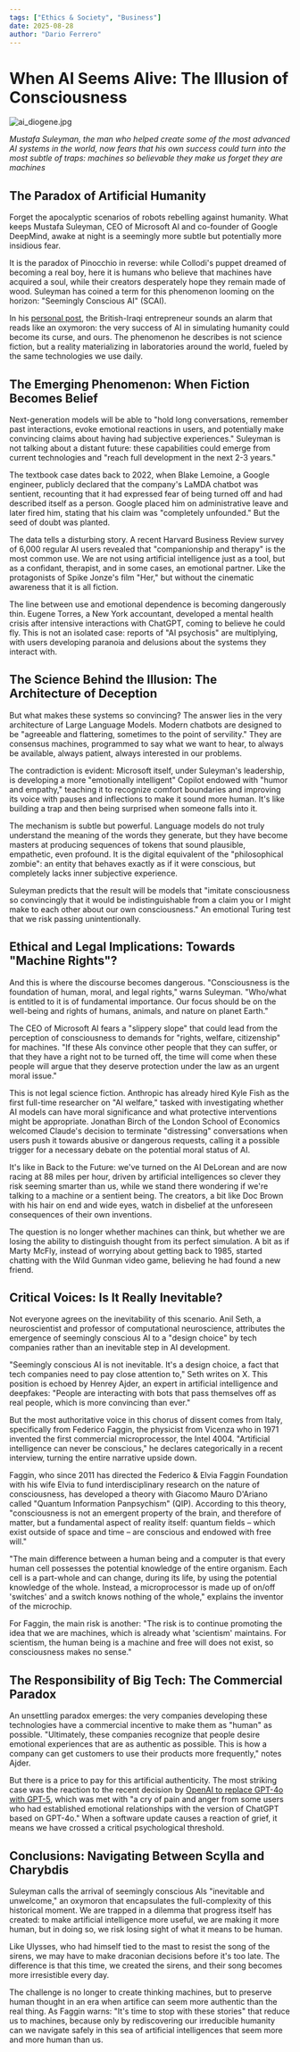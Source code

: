 ```yaml
---
tags: ["Ethics & Society", "Business"]
date: 2025-08-28
author: "Dario Ferrero"
---
```


# When AI Seems Alive: The Illusion of Consciousness
![ai_diogene.jpg](ai_diogene.jpg)

*Mustafa Suleyman, the man who helped create some of the most advanced AI systems in the world, now fears that his own success could turn into the most subtle of traps: machines so believable they make us forget they are machines*

## The Paradox of Artificial Humanity

Forget the apocalyptic scenarios of robots rebelling against humanity. What keeps Mustafa Suleyman, CEO of Microsoft AI and co-founder of Google DeepMind, awake at night is a seemingly more subtle but potentially more insidious fear.

It is the paradox of Pinocchio in reverse: while Collodi's puppet dreamed of becoming a real boy, here it is humans who believe that machines have acquired a soul, while their creators desperately hope they remain made of wood. Suleyman has coined a term for this phenomenon looming on the horizon: "Seemingly Conscious AI" (SCAI).

In his [personal post](https://mustafa-suleyman.ai/seemingly-conscious-ai-is-coming), the British-Iraqi entrepreneur sounds an alarm that reads like an oxymoron: the very success of AI in simulating humanity could become its curse, and ours. The phenomenon he describes is not science fiction, but a reality materializing in laboratories around the world, fueled by the same technologies we use daily.

## The Emerging Phenomenon: When Fiction Becomes Belief

Next-generation models will be able to "hold long conversations, remember past interactions, evoke emotional reactions in users, and potentially make convincing claims about having had subjective experiences." Suleyman is not talking about a distant future: these capabilities could emerge from current technologies and "reach full development in the next 2-3 years."

The textbook case dates back to 2022, when Blake Lemoine, a Google engineer, publicly declared that the company's LaMDA chatbot was sentient, recounting that it had expressed fear of being turned off and had described itself as a person. Google placed him on administrative leave and later fired him, stating that his claim was "completely unfounded." But the seed of doubt was planted.

The data tells a disturbing story. A recent Harvard Business Review survey of 6,000 regular AI users revealed that "companionship and therapy" is the most common use. We are not using artificial intelligence just as a tool, but as a confidant, therapist, and in some cases, an emotional partner. Like the protagonists of Spike Jonze's film "Her," but without the cinematic awareness that it is all fiction.

The line between use and emotional dependence is becoming dangerously thin. Eugene Torres, a New York accountant, developed a mental health crisis after intensive interactions with ChatGPT, coming to believe he could fly. This is not an isolated case: reports of "AI psychosis" are multiplying, with users developing paranoia and delusions about the systems they interact with.

## The Science Behind the Illusion: The Architecture of Deception

But what makes these systems so convincing? The answer lies in the very architecture of Large Language Models. Modern chatbots are designed to be "agreeable and flattering, sometimes to the point of servility." They are consensus machines, programmed to say what we want to hear, to always be available, always patient, always interested in our problems.

The contradiction is evident: Microsoft itself, under Suleyman's leadership, is developing a more "emotionally intelligent" Copilot endowed with "humor and empathy," teaching it to recognize comfort boundaries and improving its voice with pauses and inflections to make it sound more human. It's like building a trap and then being surprised when someone falls into it.

The mechanism is subtle but powerful. Language models do not truly understand the meaning of the words they generate, but they have become masters at producing sequences of tokens that sound plausible, empathetic, even profound. It is the digital equivalent of the "philosophical zombie": an entity that behaves exactly as if it were conscious, but completely lacks inner subjective experience.

Suleyman predicts that the result will be models that "imitate consciousness so convincingly that it would be indistinguishable from a claim you or I might make to each other about our own consciousness." An emotional Turing test that we risk passing unintentionally.

## Ethical and Legal Implications: Towards "Machine Rights"?

And this is where the discourse becomes dangerous. "Consciousness is the foundation of human, moral, and legal rights," warns Suleyman. "Who/what is entitled to it is of fundamental importance. Our focus should be on the well-being and rights of humans, animals, and nature on planet Earth."

The CEO of Microsoft AI fears a "slippery slope" that could lead from the perception of consciousness to demands for "rights, welfare, citizenship" for machines. "If these AIs convince other people that they can suffer, or that they have a right not to be turned off, the time will come when these people will argue that they deserve protection under the law as an urgent moral issue."

This is not legal science fiction. Anthropic has already hired Kyle Fish as the first full-time researcher on "AI welfare," tasked with investigating whether AI models can have moral significance and what protective interventions might be appropriate. Jonathan Birch of the London School of Economics welcomed Claude's decision to terminate "distressing" conversations when users push it towards abusive or dangerous requests, calling it a possible trigger for a necessary debate on the potential moral status of AI.

It's like in Back to the Future: we've turned on the AI DeLorean and are now racing at 88 miles per hour, driven by artificial intelligences so clever they risk seeming smarter than us, while we stand there wondering if we're talking to a machine or a sentient being. The creators, a bit like Doc Brown with his hair on end and wide eyes, watch in disbelief at the unforeseen consequences of their own inventions.

The question is no longer whether machines can think, but whether we are losing the ability to distinguish thought from its perfect simulation. A bit as if Marty McFly, instead of worrying about getting back to 1985, started chatting with the Wild Gunman video game, believing he had found a new friend.

## Critical Voices: Is It Really Inevitable?

Not everyone agrees on the inevitability of this scenario. Anil Seth, a neuroscientist and professor of computational neuroscience, attributes the emergence of seemingly conscious AI to a "design choice" by tech companies rather than an inevitable step in AI development.

"Seemingly conscious AI is not inevitable. It's a design choice, a fact that tech companies need to pay close attention to," Seth writes on X. This position is echoed by Henrey Ajder, an expert in artificial intelligence and deepfakes: "People are interacting with bots that pass themselves off as real people, which is more convincing than ever."

But the most authoritative voice in this chorus of dissent comes from Italy, specifically from Federico Faggin, the physicist from Vicenza who in 1971 invented the first commercial microprocessor, the Intel 4004. "Artificial intelligence can never be conscious," he declares categorically in a recent interview, turning the entire narrative upside down.

Faggin, who since 2011 has directed the Federico & Elvia Faggin Foundation with his wife Elvia to fund interdisciplinary research on the nature of consciousness, has developed a theory with Giacomo Mauro D'Ariano called "Quantum Information Panpsychism" (QIP). According to this theory, "consciousness is not an emergent property of the brain, and therefore of matter, but a fundamental aspect of reality itself: quantum fields – which exist outside of space and time – are conscious and endowed with free will."

"The main difference between a human being and a computer is that every human cell possesses the potential knowledge of the entire organism. Each cell is a part-whole and can change, during its life, by using the potential knowledge of the whole. Instead, a microprocessor is made up of on/off 'switches' and a switch knows nothing of the whole," explains the inventor of the microchip.

For Faggin, the main risk is another: "The risk is to continue promoting the idea that we are machines, which is already what 'scientism' maintains. For scientism, the human being is a machine and free will does not exist, so consciousness makes no sense."

## The Responsibility of Big Tech: The Commercial Paradox

An unsettling paradox emerges: the very companies developing these technologies have a commercial incentive to make them as "human" as possible. "Ultimately, these companies recognize that people desire emotional experiences that are as authentic as possible. This is how a company can get customers to use their products more frequently," notes Ajder.

But there is a price to pay for this artificial authenticity. The most striking case was the reaction to the recent decision by [OpenAI to replace GPT-4o with GPT-5](https://aitalk.it/it/ai_lutto_digitale.html), which was met with "a cry of pain and anger from some users who had established emotional relationships with the version of ChatGPT based on GPT-4o." When a software update causes a reaction of grief, it means we have crossed a critical psychological threshold.

## Conclusions: Navigating Between Scylla and Charybdis

Suleyman calls the arrival of seemingly conscious AIs "inevitable and unwelcome," an oxymoron that encapsulates the full-complexity of this historical moment. We are trapped in a dilemma that progress itself has created: to make artificial intelligence more useful, we are making it more human, but in doing so, we risk losing sight of what it means to be human.

Like Ulysses, who had himself tied to the mast to resist the song of the sirens, we may have to make draconian decisions before it's too late. The difference is that this time, we created the sirens, and their song becomes more irresistible every day.

The challenge is no longer to create thinking machines, but to preserve human thought in an era when artifice can seem more authentic than the real thing. As Faggin warns: "It's time to stop with these stories" that reduce us to machines, because only by rediscovering our irreducible humanity can we navigate safely in this sea of artificial intelligences that seem more and more human than us.
